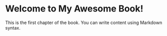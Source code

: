 # Welcome to My Awesome Book!

This is the first chapter of the book. You can write content using Markdown syntax.
